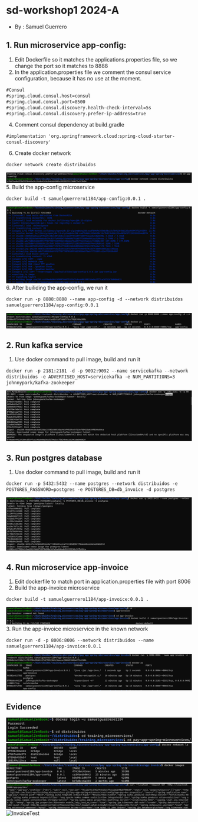 # sd-workshop1 2024-A
- By : Samuel Guerrero

## 1. Run microservice app-config:
1. Edit Dockerfile so it matches the applications.properties file, so we change the port so it matches to 8888
2. In the application.properties file we comment the consul service configuration, because it has no use at the moment.
```
#Consul
#spring.cloud.consul.host=consul
#spring.cloud.consul.port=8500
#spring.cloud.consul.discovery.health-check-interval=5s
#spring.cloud.consul.discovery.prefer-ip-address=true
```
4. Comment consul dependency at build.gradle
```
#implementation 'org.springframework.cloud:spring-cloud-starter-consul-discovery'
```
6. Create docker network
```
docker network create distribuidos
```
 ![Network](./assets/CreateNetwork.png)
5. Build the app-config microservice
```
docker build -t samuelguerrero1184/app-config:0.0.1 .
```
![config-build](./assets/ConfigBuild.png)
6. After builiding the app-config, we run it
```
docker run -p 8888:8888 --name app-config -d --network distribuidos samuelguerrero1184/app-config:0.0.1
```
![config-run](./assets/ConfigRun.png)
## 2. Run kafka service
1. Use docker command to pull image, build and run it
```
docker run -p 2181:2181 -d -p 9092:9092 --name servicekafka --network distribuidos -e ADVERTISED_HOST=servicekafka -e NUM_PARTITIONS=3 johnnypark/kafka-zookeeper
```
![kafka](./assets/KafkaRun.png)
## 3. Run postgres database
1. Use docker command to pull image, build and run it
```
docker run -p 5432:5432 --name postgres --network distribuidos -e POSTGRES_PASSWORD=postgres -e POSTGRES_DB=db_invoice -d postgres
```
![postgres](./assets/PostgressRun.png)
## 4. Run microservice app-invoice
1. Edit dockerfile to match port in application.properties file with port 8006
2. Build the app-invoice microservice 
```
docker build -t samuelguerrero1184/app-invoice:0.0.1 .
```
![invoice-build](./assets/AppInvoiceBuild.png)
3. Run the app-invoice microservice in the known network
```
docker run -d -p 8006:8006 --network distribuidos --name samuelguerrero1184/app-invoice:0.0.1
```
![invoice-run](./assets/AppInvoiceRun.png)

## Evidence

![login](./assets/Login.png)
![networks](./assets/Networks.png)
![images](./assets/ImageBuilds.png)
![configTest](./assets/ConfigTest.png)
![InvoiceTest](./assetes/InvoiceTest.png)
